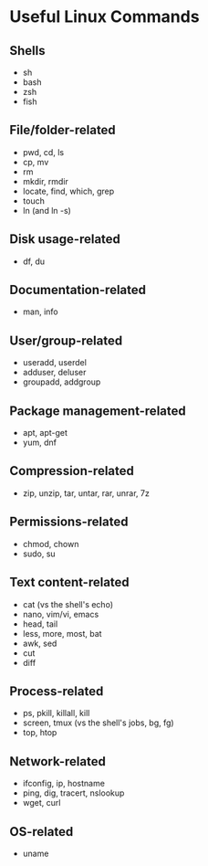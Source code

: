 # Useful Linux Commands

## Shells

* sh
* bash
* zsh
* fish

## File/folder-related

* pwd, cd, ls
* cp, mv
* rm
* mkdir, rmdir
* locate, find, which, grep
* touch
* ln (and ln -s)

## Disk usage-related

* df, du

## Documentation-related

* man, info

## User/group-related

* useradd, userdel
* adduser, deluser
* groupadd, addgroup

## Package management-related

* apt, apt-get
* yum, dnf

## Compression-related

* zip, unzip, tar, untar, rar, unrar, 7z

## Permissions-related

* chmod, chown
* sudo, su

## Text content-related

* cat (vs the shell's echo)
* nano, vim/vi, emacs
* head, tail
* less, more, most, bat
* awk, sed
* cut
* diff

## Process-related

* ps, pkill, killall, kill
* screen, tmux (vs the shell's jobs, bg, fg)
* top, htop

## Network-related

* ifconfig, ip, hostname
* ping, dig, tracert, nslookup
* wget, curl

## OS-related

* uname
